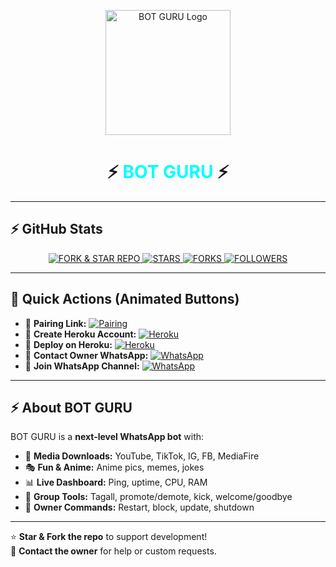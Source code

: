 <p align="center">
  <!-- BOT GURU Logo -->
  <img src="https://files.catbox.moe/op2ca2.jpg" alt="BOT GURU Logo" width="200"/>
  <h1 align="center">⚡ <span style="color:#00ffff;">BOT GURU</span> ⚡</h1>
</p>

---

## ⚡ GitHub Stats

<p align="center">
  <a href="https://github.com/ADDICT-HUB/Botguru/fork">
    <img title="FORK & STAR REPO" src="https://img.shields.io/badge/FORK%20%26%20STAR-Repo-green?style=for-the-badge&logo=github&colorA=black&colorB=green&logoColor=white" />
  </a>
  <a href="https://github.com/ADDICT-HUB/Botguru/stargazers">
    <img title="STARS" src="https://img.shields.io/github/stars/ADDICT-HUB/Botguru?style=for-the-badge&logo=github&colorA=black&colorB=blue&logoColor=white" />
  </a>
  <a href="https://github.com/ADDICT-HUB/Botguru/fork">
    <img title="FORKS" src="https://img.shields.io/github/forks/ADDICT-HUB/Botguru?style=for-the-badge&logo=github&colorA=black&colorB=yellow&logoColor=white" />
  </a>
  <a href="https://github.com/ADDICT-HUB">
    <img title="FOLLOWERS" src="https://img.shields.io/github/followers/ADDICT-HUB?style=for-the-badge&logo=github&colorA=black&colorB=green&logoColor=white" />
  </a>
</p>

---

## 🌟 Quick Actions (Animated Buttons)

<p align="left">

- 🌈 **Pairing Link:** [![Pairing](https://img.shields.io/badge/🔗%20Pairing-Link-%2300ffff?style=for-the-badge&logo=whatsapp&logoColor=white)](https://session-v35f.onrender.com/pair)  
- 🌈 **Create Heroku Account:** [![Heroku](https://img.shields.io/badge/🕳%20Create-Heroku-purple?style=for-the-badge&logo=heroku&logoColor=white)](https://signup.heroku.com/)  
- 🌈 **Deploy on Heroku:** [![Heroku](https://img.shields.io/badge/🚀%20Deploy-Heroku-purple?style=for-the-badge&logo=heroku&logoColor=white)](https://dashboard.heroku.com/new?template=https%3A%2F%2Fgithub.com%2FADDICT-HUB%2FBotguru)  
- 🌈 **Contact Owner WhatsApp:** [![WhatsApp](https://img.shields.io/badge/📞%20Contact-Owner-green?style=for-the-badge&logo=whatsapp&logoColor=white)](https://wa.me/254116284050)  
- 🌈 **Join WhatsApp Channel:** [![WhatsApp](https://img.shields.io/badge/📢%20Channel-Join-green?style=for-the-badge&logo=whatsapp&logoColor=white)](https://chat.whatsapp.com/YOUR_CHANNEL_LINK)  

</p>

---

## ⚡ About BOT GURU

BOT GURU is a **next-level WhatsApp bot** with:

- 🎵 **Media Downloads:** YouTube, TikTok, IG, FB, MediaFire  
- 🎭 **Fun & Anime:** Anime pics, memes, jokes  
- 📊 **Live Dashboard:** Ping, uptime, CPU, RAM  
- 👥 **Group Tools:** Tagall, promote/demote, kick, welcome/goodbye  
- 👑 **Owner Commands:** Restart, block, update, shutdown  

---

⭐ **Star & Fork the repo** to support development!  
💬 **Contact the owner** for help or custom requests.
